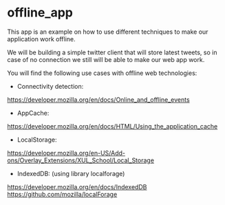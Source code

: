offline_app
=========

This app is an example on how to use different techniques to make our application
work offline.

We will be building a simple twitter client that will store latest tweets, so
in case of no connection we still will be able to make our web app work.

You will find the following use cases with offline web technologies:

- Connectivity detection:

https://developer.mozilla.org/en/docs/Online_and_offline_events

- AppCache:

https://developer.mozilla.org/en/docs/HTML/Using_the_application_cache

- LocalStorage:

https://developer.mozilla.org/en-US/Add-ons/Overlay_Extensions/XUL_School/Local_Storage

- IndexedDB: (using library localforage)

https://developer.mozilla.org/en/docs/IndexedDB
https://github.com/mozilla/localForage

